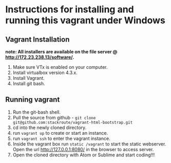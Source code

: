 # Instructions for installing and running this vagrant under Windows #

## Vagrant Installation ##

**note: All installers are available on the file server @ http://172.23.238.13/software/.**

1. Make sure VTx is enabled on your computer.
1. Install virtualbox version 4.3.x.
1. Install Vagrant.
1. Install git bash.

## Running vagrant ##

1. Run the git-bash shell.
1. Pull the source from github - ``` git clone git@github.com:stackroute/vagrant-html-bootstrap.git ```
2. cd into the newly cloned directory.
3. run ``` vagrant up ``` to create or start an instance.
4. run ``` vagrant ssh ``` to enter the vagrant instance.
5. Inside the vagrant box run ``` static /vagrant ``` to start the static webserver. Open the
   url http://127.0.0.1:8080/ in the browser to access server.
6. Open the cloned directory with Atom or Sublime and start coding!!!
